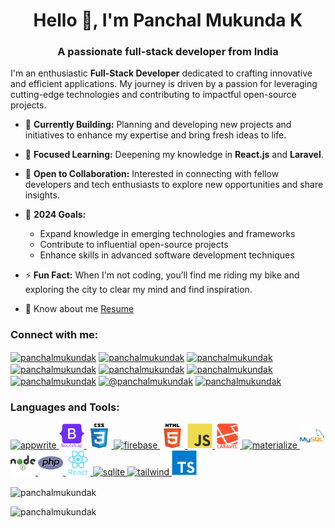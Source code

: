 <h1 align="center">Hello 👋, I'm Panchal Mukunda K</h1>
<h3 align="center">A passionate full-stack developer from India</h3>

I'm an enthusiastic **Full-Stack Developer** dedicated to crafting innovative and efficient applications. My journey is driven by a passion for leveraging cutting-edge technologies and contributing to impactful open-source projects.

- 🔭 **Currently Building:** Planning and developing new projects and initiatives to enhance my expertise and bring fresh ideas to life.
- 🌱 **Focused Learning:** Deepening my knowledge in **React.js** and **Laravel**.
- 👯 **Open to Collaboration:** Interested in connecting with fellow developers and tech enthusiasts to explore new opportunities and share insights.
- 🥅 **2024 Goals:**
  - Expand knowledge in emerging technologies and frameworks
  - Contribute to influential open-source projects
  - Enhance skills in advanced software development techniques
- ⚡ **Fun Fact:** When I'm not coding, you’ll find me riding my bike and exploring the city to clear my mind and find inspiration.

- 📄 Know about me [Resume](https://panchalmukundak.notion.site/Panchal-Mukunda-K-3765c7eee94143f28fedee0e0cb68881)

<h3 align="left">Connect with me:</h3>
<p align="left">
<a href="https://codepen.io/panchalmukundak" target="blank"><img align="center" src="https://raw.githubusercontent.com/rahuldkjain/github-profile-readme-generator/master/src/images/icons/Social/codepen.svg" alt="panchalmukundak" height="30" width="40" /></a>
<a href="https://dev.to/panchalmukundak" target="blank"><img align="center" src="https://raw.githubusercontent.com/rahuldkjain/github-profile-readme-generator/master/src/images/icons/Social/devto.svg" alt="panchalmukundak" height="30" width="40" /></a>
<a href="https://twitter.com/panchalmukundak" target="blank"><img align="center" src="https://raw.githubusercontent.com/rahuldkjain/github-profile-readme-generator/master/src/images/icons/Social/twitter.svg" alt="panchalmukundak" height="30" width="40" /></a>
<a href="https://linkedin.com/in/panchalmukundak" target="blank"><img align="center" src="https://raw.githubusercontent.com/rahuldkjain/github-profile-readme-generator/master/src/images/icons/Social/linked-in-alt.svg" alt="panchalmukundak" height="30" width="40" /></a>
<a href="https://fb.com/panchalmukundak" target="blank"><img align="center" src="https://raw.githubusercontent.com/rahuldkjain/github-profile-readme-generator/master/src/images/icons/Social/facebook.svg" alt="panchalmukundak" height="30" width="40" /></a>
<a href="https://instagram.com/panchalmukundak" target="blank"><img align="center" src="https://raw.githubusercontent.com/rahuldkjain/github-profile-readme-generator/master/src/images/icons/Social/instagram.svg" alt="panchalmukundak" height="30" width="40" /></a>
<a href="https://www.behance.net/panchalmukundak" target="blank"><img align="center" src="https://raw.githubusercontent.com/rahuldkjain/github-profile-readme-generator/master/src/images/icons/Social/behance.svg" alt="panchalmukundak" height="30" width="40" /></a>
<a href="https://medium.com/@panchalmukundak" target="blank"><img align="center" src="https://raw.githubusercontent.com/rahuldkjain/github-profile-readme-generator/master/src/images/icons/Social/medium.svg" alt="@panchalmukundak" height="30" width="40" /></a>
<a href="https://www.youtube.com/c/panchalmukundak" target="blank"><img align="center" src="https://raw.githubusercontent.com/rahuldkjain/github-profile-readme-generator/master/src/images/icons/Social/youtube.svg" alt="panchalmukundak" height="30" width="40" /></a>
</p>

<h3 align="left">Languages and Tools:</h3>
<p align="left"> <a href="https://appwrite.io" target="_blank" rel="noreferrer"> <img src="https://www.vectorlogo.zone/logos/appwriteio/appwriteio-icon.svg" alt="appwrite" width="40" height="40"/> </a> <a href="https://getbootstrap.com" target="_blank" rel="noreferrer"> <img src="https://raw.githubusercontent.com/devicons/devicon/master/icons/bootstrap/bootstrap-plain-wordmark.svg" alt="bootstrap" width="40" height="40"/> </a> <a href="https://www.w3schools.com/css/" target="_blank" rel="noreferrer"> <img src="https://raw.githubusercontent.com/devicons/devicon/master/icons/css3/css3-original-wordmark.svg" alt="css3" width="40" height="40"/> </a> <a href="https://firebase.google.com/" target="_blank" rel="noreferrer"> <img src="https://www.vectorlogo.zone/logos/firebase/firebase-icon.svg" alt="firebase" width="40" height="40"/> </a> <a href="https://www.w3.org/html/" target="_blank" rel="noreferrer"> <img src="https://raw.githubusercontent.com/devicons/devicon/master/icons/html5/html5-original-wordmark.svg" alt="html5" width="40" height="40"/> </a> <a href="https://developer.mozilla.org/en-US/docs/Web/JavaScript" target="_blank" rel="noreferrer"> <img src="https://raw.githubusercontent.com/devicons/devicon/master/icons/javascript/javascript-original.svg" alt="javascript" width="40" height="40"/> </a> <a href="https://laravel.com/" target="_blank" rel="noreferrer"> <img src="https://raw.githubusercontent.com/devicons/devicon/master/icons/laravel/laravel-plain-wordmark.svg" alt="laravel" width="40" height="40"/> </a> <a href="https://materializecss.com/" target="_blank" rel="noreferrer"> <img src="https://raw.githubusercontent.com/prplx/svg-logos/5585531d45d294869c4eaab4d7cf2e9c167710a9/svg/materialize.svg" alt="materialize" width="40" height="40"/> </a> <a href="https://www.mysql.com/" target="_blank" rel="noreferrer"> <img src="https://raw.githubusercontent.com/devicons/devicon/master/icons/mysql/mysql-original-wordmark.svg" alt="mysql" width="40" height="40"/> </a> <a href="https://nodejs.org" target="_blank" rel="noreferrer"> <img src="https://raw.githubusercontent.com/devicons/devicon/master/icons/nodejs/nodejs-original-wordmark.svg" alt="nodejs" width="40" height="40"/> </a> <a href="https://www.php.net" target="_blank" rel="noreferrer"> <img src="https://raw.githubusercontent.com/devicons/devicon/master/icons/php/php-original.svg" alt="php" width="40" height="40"/> </a> <a href="https://reactjs.org/" target="_blank" rel="noreferrer"> <img src="https://raw.githubusercontent.com/devicons/devicon/master/icons/react/react-original-wordmark.svg" alt="react" width="40" height="40"/> </a> <a href="https://www.sqlite.org/" target="_blank" rel="noreferrer"> <img src="https://www.vectorlogo.zone/logos/sqlite/sqlite-icon.svg" alt="sqlite" width="40" height="40"/> </a> <a href="https://tailwindcss.com/" target="_blank" rel="noreferrer"> <img src="https://www.vectorlogo.zone/logos/tailwindcss/tailwindcss-icon.svg" alt="tailwind" width="40" height="40"/> </a> <a href="https://www.typescriptlang.org/" target="_blank" rel="noreferrer"> <img src="https://raw.githubusercontent.com/devicons/devicon/master/icons/typescript/typescript-original.svg" alt="typescript" width="40" height="40"/> </a> </p>

<p><img align="center" src="https://github-readme-stats.vercel.app/api/top-langs?username=panchalmukundak&show_icons=true&theme=cobalt&locale=en&layout=compact" alt="panchalmukundak" /></p>

<p align="left"> <img src="https://komarev.com/ghpvc/?username=panchalmukundak&label=Profile%20views&color=525252&style=flat" alt="panchalmukundak" /> </p>
